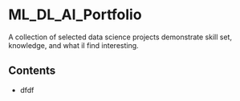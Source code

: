 # ML_DL_AI_Portfolio

A collection of selected data science projects demonstrate skill set,  knowledge, and what iI find interesting.

## Contents

- dfdf
